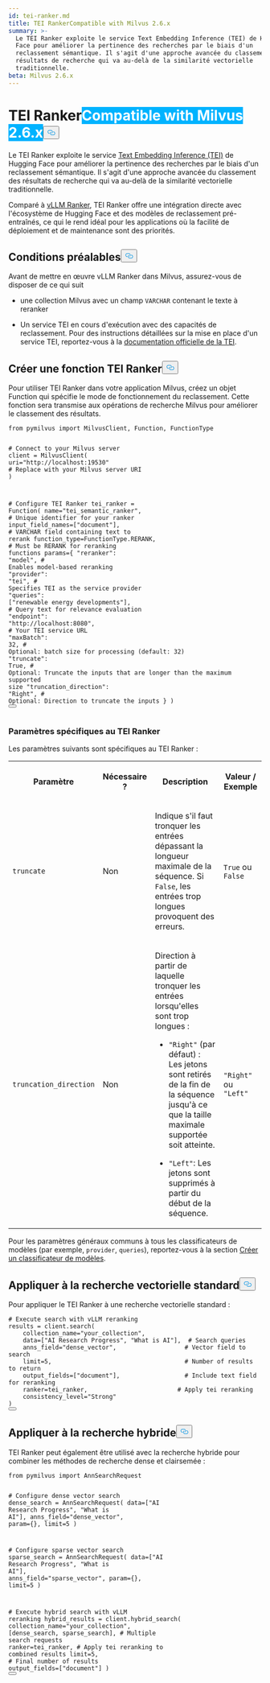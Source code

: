 ```yaml
---
id: tei-ranker.md
title: TEI RankerCompatible with Milvus 2.6.x
summary: >-
  Le TEI Ranker exploite le service Text Embedding Inference (TEI) de Hugging
  Face pour améliorer la pertinence des recherches par le biais d'un
  reclassement sémantique. Il s'agit d'une approche avancée du classement des
  résultats de recherche qui va au-delà de la similarité vectorielle
  traditionnelle.
beta: Milvus 2.6.x
---
```

<h1 id="TEI-Ranker" class="common-anchor-header">TEI Ranker<span class="beta-tag" style="background-color:rgb(0, 179, 255);color:white" translate="no">Compatible with Milvus 2.6.x</span><button data-href="#TEI-Ranker" class="anchor-icon" translate="no">
      <svg translate="no"
        aria-hidden="true"
        focusable="false"
        height="20"
        version="1.1"
        viewBox="0 0 16 16"
        width="16"
      >
        <path
          fill="#0092E4"
          fill-rule="evenodd"
          d="M4 9h1v1H4c-1.5 0-3-1.69-3-3.5S2.55 3 4 3h4c1.45 0 3 1.69 3 3.5 0 1.41-.91 2.72-2 3.25V8.59c.58-.45 1-1.27 1-2.09C10 5.22 8.98 4 8 4H4c-.98 0-2 1.22-2 2.5S3 9 4 9zm9-3h-1v1h1c1 0 2 1.22 2 2.5S13.98 12 13 12H9c-.98 0-2-1.22-2-2.5 0-.83.42-1.64 1-2.09V6.25c-1.09.53-2 1.84-2 3.25C6 11.31 7.55 13 9 13h4c1.45 0 3-1.69 3-3.5S14.5 6 13 6z"
        ></path>
      </svg>
    </button></h1><p>Le TEI Ranker exploite le service <a href="/docs/fr/v2.6.x/tei-ranker.md">Text Embedding Inference (TEI)</a> de Hugging Face pour améliorer la pertinence des recherches par le biais d'un reclassement sémantique. Il s'agit d'une approche avancée du classement des résultats de recherche qui va au-delà de la similarité vectorielle traditionnelle.</p>
<p>Comparé à <a href="/docs/fr/v2.6.x/vllm-ranker.md">vLLM Ranker</a>, TEI Ranker offre une intégration directe avec l'écosystème de Hugging Face et des modèles de reclassement pré-entraînés, ce qui le rend idéal pour les applications où la facilité de déploiement et de maintenance sont des priorités.</p>
<h2 id="Prerequisites" class="common-anchor-header">Conditions préalables<button data-href="#Prerequisites" class="anchor-icon" translate="no">
      <svg translate="no"
        aria-hidden="true"
        focusable="false"
        height="20"
        version="1.1"
        viewBox="0 0 16 16"
        width="16"
      >
        <path
          fill="#0092E4"
          fill-rule="evenodd"
          d="M4 9h1v1H4c-1.5 0-3-1.69-3-3.5S2.55 3 4 3h4c1.45 0 3 1.69 3 3.5 0 1.41-.91 2.72-2 3.25V8.59c.58-.45 1-1.27 1-2.09C10 5.22 8.98 4 8 4H4c-.98 0-2 1.22-2 2.5S3 9 4 9zm9-3h-1v1h1c1 0 2 1.22 2 2.5S13.98 12 13 12H9c-.98 0-2-1.22-2-2.5 0-.83.42-1.64 1-2.09V6.25c-1.09.53-2 1.84-2 3.25C6 11.31 7.55 13 9 13h4c1.45 0 3-1.69 3-3.5S14.5 6 13 6z"
        ></path>
      </svg>
    </button></h2><p>Avant de mettre en œuvre vLLM Ranker dans Milvus, assurez-vous de disposer de ce qui suit</p>
<ul>
<li><p>une collection Milvus avec un champ <code translate="no">VARCHAR</code> contenant le texte à reranker</p></li>
<li><p>Un service TEI en cours d'exécution avec des capacités de reclassement. Pour des instructions détaillées sur la mise en place d'un service TEI, reportez-vous à la <a href="https://huggingface.co/docs/text-embeddings-inference/en/quick_tour">documentation officielle de la TEI</a>.</p></li>
</ul>
<h2 id="Create-a-TEI-ranker-function" class="common-anchor-header">Créer une fonction TEI Ranker<button data-href="#Create-a-TEI-ranker-function" class="anchor-icon" translate="no">
      <svg translate="no"
        aria-hidden="true"
        focusable="false"
        height="20"
        version="1.1"
        viewBox="0 0 16 16"
        width="16"
      >
        <path
          fill="#0092E4"
          fill-rule="evenodd"
          d="M4 9h1v1H4c-1.5 0-3-1.69-3-3.5S2.55 3 4 3h4c1.45 0 3 1.69 3 3.5 0 1.41-.91 2.72-2 3.25V8.59c.58-.45 1-1.27 1-2.09C10 5.22 8.98 4 8 4H4c-.98 0-2 1.22-2 2.5S3 9 4 9zm9-3h-1v1h1c1 0 2 1.22 2 2.5S13.98 12 13 12H9c-.98 0-2-1.22-2-2.5 0-.83.42-1.64 1-2.09V6.25c-1.09.53-2 1.84-2 3.25C6 11.31 7.55 13 9 13h4c1.45 0 3-1.69 3-3.5S14.5 6 13 6z"
        ></path>
      </svg>
    </button></h2><p>Pour utiliser TEI Ranker dans votre application Milvus, créez un objet Function qui spécifie le mode de fonctionnement du reclassement. Cette fonction sera transmise aux opérations de recherche Milvus pour améliorer le classement des résultats.</p>
<pre><code translate="no" class="language-python"><span class="hljs-keyword">from</span> pymilvus <span class="hljs-keyword">import</span> MilvusClient, Function, FunctionType

<span class="hljs-comment"># Connect to your Milvus server</span>
client = MilvusClient(
    uri=<span class="hljs-string">&quot;http://localhost:19530&quot;</span>  <span class="hljs-comment"># Replace with your Milvus server URI</span>
)

<span class="hljs-comment"># Configure TEI Ranker</span>
tei_ranker = Function(
    name=<span class="hljs-string">&quot;tei_semantic_ranker&quot;</span>,            <span class="hljs-comment"># Unique identifier for your ranker</span>
    input_field_names=[<span class="hljs-string">&quot;document&quot;</span>],        <span class="hljs-comment"># VARCHAR field containing text to rerank</span>
    function_type=FunctionType.RERANK,     <span class="hljs-comment"># Must be RERANK for reranking functions</span>
    params={
        <span class="hljs-string">&quot;reranker&quot;</span>: <span class="hljs-string">&quot;model&quot;</span>,               <span class="hljs-comment"># Enables model-based reranking</span>
        <span class="hljs-string">&quot;provider&quot;</span>: <span class="hljs-string">&quot;tei&quot;</span>,                 <span class="hljs-comment"># Specifies TEI as the service provider</span>
        <span class="hljs-string">&quot;queries&quot;</span>: [<span class="hljs-string">&quot;renewable energy developments&quot;</span>],  <span class="hljs-comment"># Query text for relevance evaluation</span>
        <span class="hljs-string">&quot;endpoint&quot;</span>: <span class="hljs-string">&quot;http://localhost:8080&quot;</span>,  <span class="hljs-comment"># Your TEI service URL</span>
        <span class="hljs-string">&quot;maxBatch&quot;</span>: <span class="hljs-number">32</span>,                    <span class="hljs-comment"># Optional: batch size for processing (default: 32)</span>
        <span class="hljs-string">&quot;truncate&quot;</span>: <span class="hljs-literal">True</span>,                <span class="hljs-comment"># Optional: Truncate the inputs that are longer than the maximum supported size</span>
        <span class="hljs-string">&quot;truncation_direction&quot;</span>: <span class="hljs-string">&quot;Right&quot;</span>,    <span class="hljs-comment"># Optional: Direction to truncate the inputs</span>
    }
)
<button class="copy-code-btn"></button></code></pre>
<h3 id="TEI-ranker-specific-parameters" class="common-anchor-header">Paramètres spécifiques au TEI Ranker</h3><p>Les paramètres suivants sont spécifiques au TEI Ranker :</p>
<table>
   <tr>
     <th><p>Paramètre</p></th>
     <th><p>Nécessaire ?</p></th>
     <th><p>Description</p></th>
     <th><p>Valeur / Exemple</p></th>
   </tr>
   <tr>
     <td><p><code translate="no">truncate</code></p></td>
     <td><p>Non</p></td>
     <td><p>Indique s'il faut tronquer les entrées dépassant la longueur maximale de la séquence. Si <code translate="no">False</code>, les entrées trop longues provoquent des erreurs.</p></td>
     <td><p><code translate="no">True</code> ou <code translate="no">False</code></p></td>
   </tr>
   <tr>
     <td><p><code translate="no">truncation_direction</code></p></td>
     <td><p>Non</p></td>
     <td><p>Direction à partir de laquelle tronquer les entrées lorsqu'elles sont trop longues :</p>
<ul>
<li><p><code translate="no">"Right"</code> (par défaut) :  Les jetons sont retirés de la fin de la séquence jusqu'à ce que la taille maximale supportée soit atteinte.</p></li>
<li><p><code translate="no">"Left"</code>: Les jetons sont supprimés à partir du début de la séquence.</p></li>
</ul></td>
     <td><p><code translate="no">"Right"</code> ou <code translate="no">"Left"</code></p></td>
   </tr>
</table>
<div class="alert note">
<p>Pour les paramètres généraux communs à tous les classificateurs de modèles (par exemple, <code translate="no">provider</code>, <code translate="no">queries</code>), reportez-vous à la section <a href="/docs/fr/v2.6.x/model-ranker-overview.md#Create-a-model-ranker">Créer un classificateur de modèles</a>.</p>
</div>
<h2 id="Apply-to-standard-vector-search" class="common-anchor-header">Appliquer à la recherche vectorielle standard<button data-href="#Apply-to-standard-vector-search" class="anchor-icon" translate="no">
      <svg translate="no"
        aria-hidden="true"
        focusable="false"
        height="20"
        version="1.1"
        viewBox="0 0 16 16"
        width="16"
      >
        <path
          fill="#0092E4"
          fill-rule="evenodd"
          d="M4 9h1v1H4c-1.5 0-3-1.69-3-3.5S2.55 3 4 3h4c1.45 0 3 1.69 3 3.5 0 1.41-.91 2.72-2 3.25V8.59c.58-.45 1-1.27 1-2.09C10 5.22 8.98 4 8 4H4c-.98 0-2 1.22-2 2.5S3 9 4 9zm9-3h-1v1h1c1 0 2 1.22 2 2.5S13.98 12 13 12H9c-.98 0-2-1.22-2-2.5 0-.83.42-1.64 1-2.09V6.25c-1.09.53-2 1.84-2 3.25C6 11.31 7.55 13 9 13h4c1.45 0 3-1.69 3-3.5S14.5 6 13 6z"
        ></path>
      </svg>
    </button></h2><p>Pour appliquer le TEI Ranker à une recherche vectorielle standard :</p>
<pre><code translate="no" class="language-python"><span class="hljs-comment"># Execute search with vLLM reranking</span>
results = client.search(
    collection_name=<span class="hljs-string">&quot;your_collection&quot;</span>,
    data=[<span class="hljs-string">&quot;AI Research Progress&quot;</span>, <span class="hljs-string">&quot;What is AI&quot;</span>],  <span class="hljs-comment"># Search queries</span>
    anns_field=<span class="hljs-string">&quot;dense_vector&quot;</span>,                   <span class="hljs-comment"># Vector field to search</span>
    limit=<span class="hljs-number">5</span>,                                     <span class="hljs-comment"># Number of results to return</span>
    output_fields=[<span class="hljs-string">&quot;document&quot;</span>],                  <span class="hljs-comment"># Include text field for reranking</span>
<span class="highlighted-wrapper-line">    ranker=tei_ranker,                         <span class="hljs-comment"># Apply tei reranking</span></span>
    consistency_level=<span class="hljs-string">&quot;Strong&quot;</span>
)
<button class="copy-code-btn"></button></code></pre>
<h2 id="Apply-to-hybrid-search" class="common-anchor-header">Appliquer à la recherche hybride<button data-href="#Apply-to-hybrid-search" class="anchor-icon" translate="no">
      <svg translate="no"
        aria-hidden="true"
        focusable="false"
        height="20"
        version="1.1"
        viewBox="0 0 16 16"
        width="16"
      >
        <path
          fill="#0092E4"
          fill-rule="evenodd"
          d="M4 9h1v1H4c-1.5 0-3-1.69-3-3.5S2.55 3 4 3h4c1.45 0 3 1.69 3 3.5 0 1.41-.91 2.72-2 3.25V8.59c.58-.45 1-1.27 1-2.09C10 5.22 8.98 4 8 4H4c-.98 0-2 1.22-2 2.5S3 9 4 9zm9-3h-1v1h1c1 0 2 1.22 2 2.5S13.98 12 13 12H9c-.98 0-2-1.22-2-2.5 0-.83.42-1.64 1-2.09V6.25c-1.09.53-2 1.84-2 3.25C6 11.31 7.55 13 9 13h4c1.45 0 3-1.69 3-3.5S14.5 6 13 6z"
        ></path>
      </svg>
    </button></h2><p>TEI Ranker peut également être utilisé avec la recherche hybride pour combiner les méthodes de recherche dense et clairsemée :</p>
<pre><code translate="no" class="language-python"><span class="hljs-keyword">from</span> pymilvus <span class="hljs-keyword">import</span> AnnSearchRequest

<span class="hljs-comment"># Configure dense vector search</span>
dense_search = AnnSearchRequest(
    data=[<span class="hljs-string">&quot;AI Research Progress&quot;</span>, <span class="hljs-string">&quot;What is AI&quot;</span>],
    anns_field=<span class="hljs-string">&quot;dense_vector&quot;</span>,
    param={},
    limit=<span class="hljs-number">5</span>
)

<span class="hljs-comment"># Configure sparse vector search  </span>
sparse_search = AnnSearchRequest(
    data=[<span class="hljs-string">&quot;AI Research Progress&quot;</span>, <span class="hljs-string">&quot;What is AI&quot;</span>],
    anns_field=<span class="hljs-string">&quot;sparse_vector&quot;</span>, 
    param={},
    limit=<span class="hljs-number">5</span>
)

<span class="hljs-comment"># Execute hybrid search with vLLM reranking</span>
hybrid_results = client.hybrid_search(
    collection_name=<span class="hljs-string">&quot;your_collection&quot;</span>,
    [dense_search, sparse_search],              <span class="hljs-comment"># Multiple search requests</span>
<span class="highlighted-wrapper-line">    ranker=tei_ranker,                        <span class="hljs-comment"># Apply tei reranking to combined results</span></span>
    limit=<span class="hljs-number">5</span>,                                   <span class="hljs-comment"># Final number of results</span>
    output_fields=[<span class="hljs-string">&quot;document&quot;</span>]
)
<button class="copy-code-btn"></button></code></pre>
